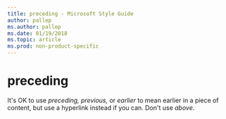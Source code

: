 ```yaml
---
title: preceding - Microsoft Style Guide
author: pallep
ms.author: pallep
ms.date: 01/19/2018
ms.topic: article
ms.prod: non-product-specific
---
```


# preceding

It's OK to use *preceding,* *previous,* or *earlier* to mean earlier in a piece of content, but use a hyperlink instead if you can. Don't use *above.* 
